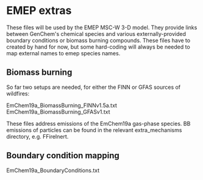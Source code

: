 EMEP extras
===========

These files will be used by the EMEP MSC-W 3-D model. They provide
links between GenChem's chemical species and various externally-provided
boundary conditions or biomass burning compounds. These files have to
created by hand for now, but some hard-coding will always be needed to
map external names to emep species names.

Biomass burning
---------------

So far two setups are needed, for either the FINN or GFAS sources of
wildfires:

EmChem19a_BiomassBurning_FINNv1.5a.txt
EmChem19a_BiomassBurning_GFASv1.txt

These files address emissions of the EmChem19a gas-phase species. BB
emissions of particles can be found in the relevant extra_mechanisms
directory, e.g.  FFireInert.


Boundary condition mapping
--------------------------

EmChem19a_BoundaryConditions.txt
